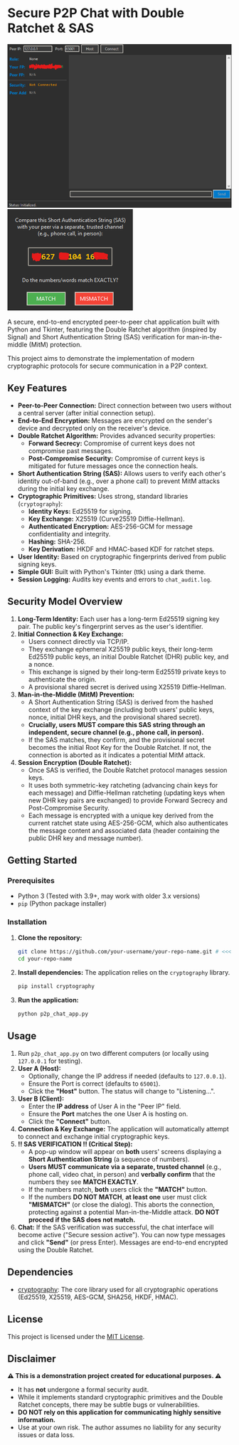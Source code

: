 # Secure P2P Chat with Double Ratchet & SAS

![Screenshot](main_gui.png)
![Screenshot](mismatch_verification.png)

A secure, end-to-end encrypted peer-to-peer chat application built with Python and Tkinter, featuring the Double Ratchet algorithm (inspired by Signal) and Short Authentication String (SAS) verification for man-in-the-middle (MitM) protection.

This project aims to demonstrate the implementation of modern cryptographic protocols for secure communication in a P2P context.

## Key Features

*   **Peer-to-Peer Connection:** Direct connection between two users without a central server (after initial connection setup).
*   **End-to-End Encryption:** Messages are encrypted on the sender's device and decrypted only on the receiver's device.
*   **Double Ratchet Algorithm:** Provides advanced security properties:
    *   **Forward Secrecy:** Compromise of current keys does not compromise past messages.
    *   **Post-Compromise Security:** Compromise of current keys is mitigated for future messages once the connection heals.
*   **Short Authentication String (SAS):** Allows users to verify each other's identity out-of-band (e.g., over a phone call) to prevent MitM attacks during the initial key exchange.
*   **Cryptographic Primitives:** Uses strong, standard libraries (`cryptography`):
    *   **Identity Keys:** Ed25519 for signing.
    *   **Key Exchange:** X25519 (Curve25519 Diffie-Hellman).
    *   **Authenticated Encryption:** AES-256-GCM for message confidentiality and integrity.
    *   **Hashing:** SHA-256.
    *   **Key Derivation:** HKDF and HMAC-based KDF for ratchet steps.
*   **User Identity:** Based on cryptographic fingerprints derived from public signing keys.
*   **Simple GUI:** Built with Python's Tkinter (ttk) using a dark theme.
*   **Session Logging:** Audits key events and errors to `chat_audit.log`.

## Security Model Overview

1.  **Long-Term Identity:** Each user has a long-term Ed25519 signing key pair. The public key's fingerprint serves as the user's identifier.
2.  **Initial Connection & Key Exchange:**
    *   Users connect directly via TCP/IP.
    *   They exchange ephemeral X25519 public keys, their long-term Ed25519 public keys, an initial Double Ratchet (DHR) public key, and a nonce.
    *   This exchange is signed by their long-term Ed25519 private keys to authenticate the origin.
    *   A provisional shared secret is derived using X25519 Diffie-Hellman.
3.  **Man-in-the-Middle (MitM) Prevention:**
    *   A Short Authentication String (SAS) is derived from the hashed context of the key exchange (including both users' public keys, nonce, initial DHR keys, and the provisional shared secret).
    *   **Crucially, users MUST compare this SAS string through an independent, secure channel (e.g., phone call, in person).**
    *   If the SAS matches, they confirm, and the provisional secret becomes the initial Root Key for the Double Ratchet. If not, the connection is aborted as it indicates a potential MitM attack.
4.  **Session Encryption (Double Ratchet):**
    *   Once SAS is verified, the Double Ratchet protocol manages session keys.
    *   It uses both symmetric-key ratcheting (advancing chain keys for each message) and Diffie-Hellman ratcheting (updating keys when new DHR key pairs are exchanged) to provide Forward Secrecy and Post-Compromise Security.
    *   Each message is encrypted with a unique key derived from the current ratchet state using AES-256-GCM, which also authenticates the message content and associated data (header containing the public DHR key and message number).

## Getting Started

### Prerequisites

*   Python 3 (Tested with 3.9+, may work with older 3.x versions)
*   `pip` (Python package installer)

### Installation

1.  **Clone the repository:**
    ```bash
    git clone https://github.com/your-username/your-repo-name.git # <<< UPDATE URL
    cd your-repo-name
    ```
2.  **Install dependencies:**
    The application relies on the `cryptography` library.
    ```bash
    pip install cryptography
    ```
3.  **Run the application:**
    ```bash
    python p2p_chat_app.py
    ```

## Usage

1.  Run `p2p_chat_app.py` on two different computers (or locally using `127.0.0.1` for testing).
2.  **User A (Host):**
    *   Optionally, change the IP address if needed (defaults to `127.0.0.1`).
    *   Ensure the Port is correct (defaults to `65001`).
    *   Click the **"Host"** button. The status will change to "Listening...".
3.  **User B (Client):**
    *   Enter the **IP address** of User A in the "Peer IP" field.
    *   Ensure the **Port** matches the one User A is hosting on.
    *   Click the **"Connect"** button.
4.  **Connection & Key Exchange:** The application will automatically attempt to connect and exchange initial cryptographic keys.
5.  **!! SAS VERIFICATION !! (Critical Step):**
    *   A pop-up window will appear on **both** users' screens displaying a **Short Authentication String** (a sequence of numbers).
    *   **Users MUST communicate via a separate, trusted channel** (e.g., phone call, video chat, in person) and **verbally confirm** that the numbers they see **MATCH EXACTLY**.
    *   If the numbers match, **both** users click the **"MATCH"** button.
    *   If the numbers **DO NOT MATCH**, **at least one** user must click **"MISMATCH"** (or close the dialog). This aborts the connection, protecting against a potential Man-in-the-Middle attack. **DO NOT proceed if the SAS does not match.**
6.  **Chat:** If the SAS verification was successful, the chat interface will become active ("Secure session active"). You can now type messages and click **"Send"** (or press Enter). Messages are end-to-end encrypted using the Double Ratchet.

## Dependencies

*   [cryptography](https://cryptography.io/): The core library used for all cryptographic operations (Ed25519, X25519, AES-GCM, SHA256, HKDF, HMAC).

## License

<!-- Choose a license (e.g., MIT) and add it here -->
This project is licensed under the [MIT License](LICENSE). <!-- <<< CREATE a LICENSE file -->

## Disclaimer

**⚠️ This is a demonstration project created for educational purposes. ⚠️**

*   It has **not** undergone a formal security audit.
*   While it implements standard cryptographic primitives and the Double Ratchet concepts, there may be subtle bugs or vulnerabilities.
*   **DO NOT rely on this application for communicating highly sensitive information.**
*   Use at your own risk. The author assumes no liability for any security issues or data loss.
